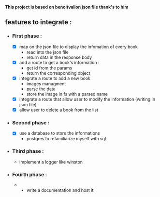 **This project is based on benoitvallon json file thank's to him**

## features to integrate :

- ### First phase :
  - [x] map on the json file to display the infomation of every book
    - read into the json file
    - return data in the response body
  - [x] add a route to get a book's information :
    - get id from the params
    - return the corresponding object
  - [x] integrate a route to add a new book
    - images managment
    - parse the data
    - store the image in fs with a parsed name
  - [x] integrate a route that allow user to modify the information (writing in json file)
  - [x] allow user to delete a book from the list
- ### Second phase :
  - [x] use a database to store the informations
    - postgres to refamiliarize myself with sql
- ### Third phase :
  - implement a logger like winston
- ### Fourth phase :
  - - write a documentation and host it
